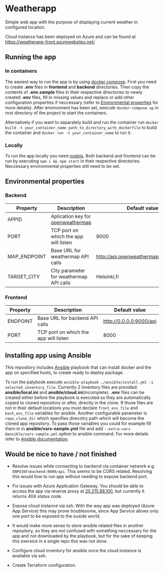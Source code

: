 # Weatherapp

Simple web app with the purpose of displaying current weather in configured location.

Cloud instance has been deployed on Azure and can be found at https://weatherapp-front.azurewebsites.net/

## Running the app 

### In containers

The easiest way to run the app is by using [docker compose](https://docs.docker.com/compose/). First you need to create **.env** files in **frontend** and **backend** directories. Then copy the contents of **.env.sample** files in their respective directories to newly created **.env** files, fill in missing values and replace or add other configuration properties if neccessary (refer to [Environmental properties](###Environmental-properties) for more details).
After environment has been set, execute `docker-compose up` in root directory of the project to start the containers.

Alternatively if you want to separately build and run the container run `docker build -t your_container_name path_to_directory_with_dockerfile` to build the container and `docker run -t your_container_name` to run it.

### Locally

To run the app locally you need [nodejs](https://nodejs.org/). Both backend and frontend can be run by executing `npm i && npm start` in their respective directories. Neccessary environmental properties still need to be set.

## Environmental properties

### Backend

| Property     | Description                                                                 | Default value                          |
|--------------|-----------------------------------------------------------------------------|----------------------------------------|
| APPID        | Aplication key for [openweathermap](http://openweathermap.org/)             |                                        |
| PORT         | TCP port on which the app will listen                                       | 9000                                   |
| MAP_ENDPOINT | Base URL for weathermap API calls                                           | http://api.openweathermap.org/data/2.5 |
| TARGET_CITY  | City parameter for weathermap API calls                                     | Helsinki,fi                            |

### Frontend

| Property     | Description                                                                 | Default value                          |
|--------------|-----------------------------------------------------------------------------|----------------------------------------|
| ENDPOINT     | Base URL for backend API calls                                              | http://0.0.0.0:9000/api                |
| PORT         | TCP port on which the app will listen                                       | 8000                                   |

## Installing app using Ansible

This repository includes [Ansible](https://www.ansible.com/) playbook that can install docker and the app on specified hosts, to create ready to deploy package.

To run the palybook execute `ansible-playbook ./ansible/install.yml -i selected_inventory_file`. Currently 2 inventory files are provided: **ansible/local.ini** and **ansible/cloud.ini**(incomplete). **.env** files can be created either before the playbook is executed so they are automatically copied to cloned repository or after, directly in the clone. If those files are not in their default locations you must declare `front_env_file` and `back_env_file` variables for ansible. Another configurable parameter is `repo_clone_dir` which specifies direcotry path which will become the cloned app repository. To pass those variables you could for example fill them in in **ansible/vars-sample.yml** file and add `--extra-vars @ansible/vars-sample.yml` option to ansible command. For more details refer to [Ansible documentation](https://docs.ansible.com/ansible/latest/playbook_guide/playbooks_variables.html).


## Would be nice to have / not finished

- Resolve issues while connecting to backend via container network e.g. `ENPOINT=backend:9000/api`. This seems to be CORS related. Resolving this would llow to run app without needing to expose backend port.

- Fix issues with Azure Application Gateway. You should be able to access the app via reverse proxy at [20.215.88.100](http://20.215.88.100/), but currently it returns 404 status code.

- Expose cloud instance via ssh. With the way app was deployed (Azure App Service) this may prove troublesome, since App Service allows only one port to be exposed to the ouside world.

- It would make more sense to store ansible related files in another repository, so they are not confused with something neccessary for the app and not downloaded by the playbook, but for the sake of keeping this exersice in a single repo this was not done.

- Configure cloud inventory for ansible once the cloud instance is available via ssh.

- Create Terraform configuration.
